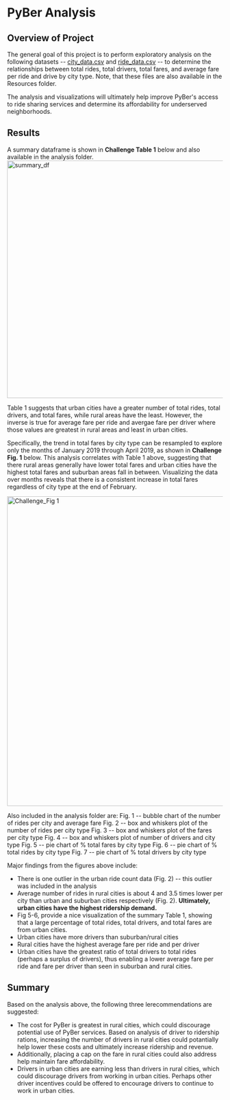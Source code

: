 # PyBer Analysis

## Overview of Project
The general goal of this project is to perform exploratory analysis on the following datasets -- [city_data.csv](https://github.com/cgurbatri/PyBer_Analysis/files/6544026/city_data.csv)
and [ride_data.csv](https://github.com/cgurbatri/PyBer_Analysis/files/6544027/ride_data.csv)
-- to determine the relationships between total rides, total drivers, total fares, and average fare per ride and drive by city type. Note, that these files are also available in the Resources folder. 

The analysis and visualizations will ultimately help improve PyBer's access to ride sharing services and determine its affordability for underserved neighborhoods.

## Results
A summary dataframe is shown in **Challenge Table 1** below and also available in the analysis folder. 
<img width="554" alt="summary_df" src="https://user-images.githubusercontent.com/45336910/119691380-854f6e80-be18-11eb-94af-1b620477441c.png">

Table 1 suggests that urban cities have a greater number of total rides, total drivers, and total fares, while rural areas have the least. However, the inverse is true for average fare per ride and avergae fare per driver where those values are greatest in rural areas and least in urban cities. 

Specifically, the trend in total fares by city type can be resampled to explore only the months of January 2019 through April 2019, as shown in **Challenge Fig. 1** below. This analysis correlates with Table 1 above, suggesting that there rural areas generally  have lower total fares and urban cities have the highest total fares and suburban areas fall in between. Visualizing the data over months reveals that there is a consistent increase in total fares regardless of city type at the end of February. 

<img width="722" alt="Challenge_Fig  1" src="https://user-images.githubusercontent.com/45336910/119694163-fc860200-be1a-11eb-971a-f4b3f06e81b0.png">

Also included in the analysis folder are: 
Fig. 1 -- bubble chart of the number of rides per city and average fare
Fig. 2 -- box and whiskers plot of the number of rides per city type
Fig. 3 -- box and whiskers plot of the fares per city type
Fig. 4 -- box and whiskers plot of number of drivers and city type
Fig. 5 -- pie chart of % total fares by city type
Fig. 6 -- pie chart of % total rides by city type
Fig. 7 -- pie chart of % total drivers by city type

Major findings from the figures above include:
* There is one outlier in the urban ride count data (Fig. 2) -- this outlier was included in the analysis
* Average number of rides in rural cities is about 4 and 3.5 times lower per city than urban and suburban cities respectively (Fig. 2). **Ultimately, urban cities have the highest ridership demand.**
* Fig 5-6, provide a nice visualization of the summary Table 1, showing that a large percentage of total rides, total drivers, and total fares are from urban cities. 
* Urban cities have more drivers than suburban/rural cities
* Rural cities have the highest average fare per ride and per driver
* Urban cities have the greatest ratio of total drivers to total rides (perhaps a surplus of drivers), thus enabling a lower average fare per ride and fare per driver than seen in suburban and rural cities. 

## Summary
Based on the analysis above, the following three lerecommendations are suggested:
* The cost for PyBer is greatest in rural cities, which could discourage potential use of PyBer services. Based on analysis of driver to ridership rations, increasing the number of drivers in rural cities could potantially help lower these costs and ultimately increase ridership and revenue. 
* Additionally, placing a cap on the fare in rural cities could also address help maintain fare affordability.
* Drivers in urban cities are earning less than drivers in rural cities, which could discourage drivers from working in urban cities. Perhaps other driver incentives could be offered to encourage drivers to continue to work in urban cities. 
